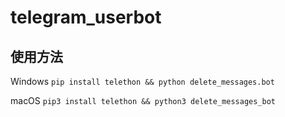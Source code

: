 # telegram_userbot
## 使用方法

Windows `pip install telethon && python delete_messages.bot`

macOS `pip3 install telethon && python3 delete_messages_bot`
